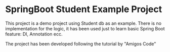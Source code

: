 # SpringBoot Student Example Project
This project is a demo project using Student db as an example.
There is no implementation for the logic, it has been used just to learn basic Spring Boot feature:
DI, Annotation ecc.

The project has been developed following the tutorial by "Amigos Code" 
